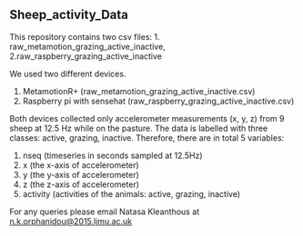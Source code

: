 ## Sheep_activity_Data
This repository contains two csv files: 1. raw_metamotion_grazing_active_inactive, 2.raw_raspberry_grazing_active_inactive

We used two different devices. 
  1. MetamotionR+ (raw_metamotion_grazing_active_inactive.csv)
  2. Raspberry pi with sensehat (raw_raspberry_grazing_active_inactive.csv)

 Both devices collected only accelerometer measurements (x, y, z) from 9 sheep at 12.5 Hz while on the pasture. 
 The data is labelled with three classes: active, grazing, inactive. Therefore, there are in total 5 variables:
 1. nseq (timeseries in seconds sampled at 12.5Hz)
 2. x (the x-axis of accelerometer)
 3. y (the y-axis of accelerometer)
 4. z (the z-axis of accelerometer)
 5. activity (activities of the animals: active, grazing, inactive)


For any queries please email Natasa Kleanthous at n.k.orphanidou@2015.ljmu.ac.uk
